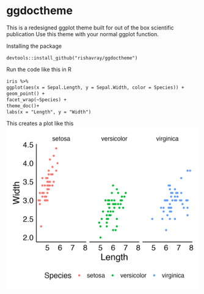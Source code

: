 # ggdoctheme
This is a redesigned ggplot theme built for out of the box scientific publication
Use this theme with your normal ggplot function.

Installing the package

```
devtools::install_github("rishavray/ggdoctheme")
```

Run the code like this in R
```
iris %>% 
ggplot(aes(x = Sepal.Length, y = Sepal.Width, color = Species)) +
geom_point() +
facet_wrap(~Species) +
theme_doc()+
labs(x = "Length", y = "Width")
```
This creates a plot like this
![plot](./figures/plot.png)